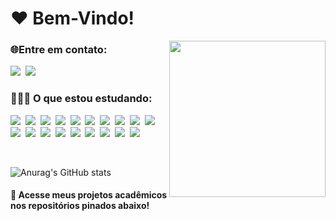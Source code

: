 <h1>❤️ Bem-Vindo!</h1>

<img src="https://pa1.aminoapps.com/6552/d2cf5f09784f4f98088ba1ba4e831cb23ddb2606_hq.gif" width="250" align="right">


<h3>🌐Entre em contato:</h3>

<p>
    <a href="https://www.linkedin.com/in/j%C3%BAlia-rosado/"><img src="https://img.shields.io/badge/LinkedIn-151515?style=for-the-badge&logo=linkedin&logoColor=FF69B4"></img></a>&nbsp;
    <a href="https://mail.google.com/mail/u/0/?fs=1&to=juliamariahhr@gmail.com&su=SUBJECT&body=BODY&bcc=juliamariahhr@gmail.com&tf=cm"><img src="https://img.shields.io/badge/Gmail-151515?style=for-the-badge&logo=gmail&logoColor=FF69B4"></img></a>&nbsp;
</p>

<h3>👩🏻‍💻 O que estou estudando:</h3>

<p>
    <img src="https://img.shields.io/badge/Java-151515?style=for-the-badge&logo=java&logoColor=FF69B4"></img>&nbsp;
    <img src="https://img.shields.io/badge/JavaScript-151515?style=for-the-badge&logo=javascript&logoColor=FF69B4"></img>&nbsp;
    <img src="https://img.shields.io/badge/TypeScript-151515?style=for-the-badge&logo=typescript&logoColor=FF69B4"></img>&nbsp;
    <img src="https://img.shields.io/badge/Python-151515?style=for-the-badge&logo=python&logoColor=FF69B4"></img>&nbsp;
    <img src="https://img.shields.io/badge/Flask-151515?style=for-the-badge&logo=flask&logoColor=FF69B4"></img>&nbsp;
    <img src="https://img.shields.io/badge/HTML5-151515?style=for-the-badge&logo=html5&logoColor=FF69B4"></img>&nbsp;
    <img src="https://img.shields.io/badge/CSS3-151515?style=for-the-badge&logo=css3&logoColor=FF69B4"></img>&nbsp;
    <img src="https://img.shields.io/badge/React-151515?style=for-the-badge&logo=react&logoColor=FF69B4"></img>&nbsp;
    <img src="https://img.shields.io/badge/Node.JS-151515?style=for-the-badge&logo=node.js&logoColor=FF69B4"></img>&nbsp;
    <img src="https://img.shields.io/badge/Git-151515?style=for-the-badge&logo=git&logoColor=FF69B4"></img>&nbsp;
    <img src="https://img.shields.io/badge/MongoDB-151515?style=for-the-badge&logo=mongodb&logoColor=FF69B4"></img>&nbsp;
    <img src="https://img.shields.io/badge/ReactNative-151515?style=for-the-badge&logo=reactnative&logoColor=FF69B4"></img>&nbsp;
    <img src="https://img.shields.io/badge/MySQL-151515?style=for-the-badge&logo=mysql&logoColor=FF69B4"></img>&nbsp;
    <img src="https://img.shields.io/badge/Postgresql-151515?style=for-the-badge&logo=postgresql&logoColor=FF69B4"></img>&nbsp;
    <img src="https://img.shields.io/badge/npm-151515?style=for-the-badge&logo=npm&logoColor=FF69B4"></img>&nbsp;
    <img src="https://img.shields.io/badge/Vercel-151515?style=for-the-badge&logo=vercel&logoColor=FF69B4"></img>&nbsp;
    <img src="https://img.shields.io/badge/Figma-151515?style=for-the-badge&logo=figma&logoColor=FF69B4"></img>&nbsp;
    <img src="https://img.shields.io/badge/Firebase-151515?style=for-the-badge&logo=firebase&logoColor=FF69B4"></img>&nbsp;
    <img src="https://img.shields.io/badge/DBeaver-151515?style=for-the-badge&logo=dbeaver&logoColor=FF69B4"></img>&nbsp;
</p>

<br>

<div>

![Anurag's GitHub stats](https://github-readme-stats.vercel.app/api?username=juliamariahr&theme=dark&hide_border=true&text_color=FF69B4&icon_color=E30B5C&hide=prs,issues&custom_title=Júlia&nbsp;Maria's&nbsp;GitHub&nbsp;Stats&hide_rank=true&show_icons=true) 


</div>

<h4>🌸 Acesse meus projetos acadêmicos nos repositórios pinados abaixo!</h4>
